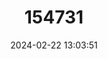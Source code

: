 ---
title: "154731"
category: "Apeltes quadracus"
draft: false
date: 2024-02-22 13:03:51
languages:
  English: ["Barnstickle", "Barnystickle", "Barnytickle", "Branchy", "Branstickle", "Doctor", "Four-spined Stickleback", "Prickley", "Prickly", "Prickly Back", "Spanicle", "Spannistickle", "Spanny", "Spannytickle", "Spantickle", "Sparnicle", "Sparny", "Sparnytickle", "Spawn", "Spawnykettle", "Spawnytickle", "Thornback", "Thorny back", "Fourspine Stickleback"]
  German: ["Amerikanischer Stichling", "Vierstachliger Stichling"]
  Russian: ["Chetyrekhiglaya kolyushka"]
  Polish: ["Czterokolec"]
  French: ["Épinoche à Quatre Epines"]
  Danish: ["Firepigget hundestejle"]
---